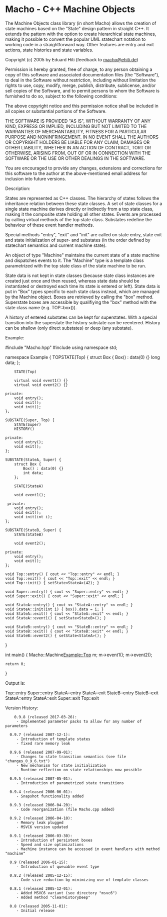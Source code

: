 # Macho - C++ Machine Objects

The Machine Objects class library (in short Macho) allows the creation of
state machines based on the "State" design pattern in straight C++. It
extends the pattern with the option to create hierarchical state machines,
making it possible to convert the popular UML statechart notation to working
code in a straightforward way. Other features are entry and exit actions,
state histories and state variables.

Copyright (c) 2005 by Eduard Hiti (feedback to macho@ehiti.de)

Permission is hereby granted, free of charge, to any person obtaining a copy
of this software and associated documentation files (the "Software"), to deal
in the Software without restriction, including without limitation the rights
to use, copy, modify, merge, publish, distribute, sublicense, and/or sell
copies of the Software, and to permit persons to whom the Software is
furnished to do so, subject to the following conditions:

The above copyright notice and this permission notice shall be included in
all copies or substantial portions of the Software.

THE SOFTWARE IS PROVIDED "AS IS", WITHOUT WARRANTY OF ANY KIND, EXPRESS OR
IMPLIED, INCLUDING BUT NOT LIMITED TO THE WARRANTIES OF MERCHANTABILITY,
FITNESS FOR A PARTICULAR PURPOSE AND NONINFRINGEMENT. IN NO EVENT SHALL THE
AUTHORS OR COPYRIGHT HOLDERS BE LIABLE FOR ANY CLAIM, DAMAGES OR OTHER
LIABILITY, WHETHER IN AN ACTION OF CONTRACT, TORT OR OTHERWISE, ARISING FROM,
OUT OF OR IN CONNECTION WITH THE SOFTWARE OR THE USE OR OTHER DEALINGS IN THE
SOFTWARE.

You are encouraged to provide any changes, extensions and corrections for
this software to the author at the above-mentioned email address for
inclusion into future versions.


Description:

States are represented as C++ classes. The hierarchy of states follows the
inheritance relation between these state classes. A set of state classes for
a single state machine derives directly or indirectly from a top state class,
making it the composite state holding all other states. Events are processed
by calling virtual methods of the top state class. Substates redefine the
behaviour of these event handler methods.

Special methods "entry", "exit" and "init" are called on state entry, state
exit and state initialization of super- and substates (in the order defined
by statechart semantics and current machine state).

An object of type "Machine" maintains the current state of a state machine
and dispatches events to it. The "Machine" type is a template class
parametrized with the top state class of the state machine to be run.

State data is not kept in state classes (because state class instances are
created just once and then reused, whereas state data should be instantiated
or destroyed each time its state is entered or left). State data is put in
"Box" types specific to each state class instead, which are managed by the
Machine object. Boxes are retrieved by calling the "box" method.
Superstate boxes are accessible by qualifiying the "box" method with the
state class name (e.g. TOP::box()).

A history of entered substates can be kept for superstates. With a special
transition into the superstate the history substate can be reentered. History
can be shallow (only direct substates) or deep (any substate).


Example:

#include "Macho.hpp"
#include <iostream>
using namespace std;

namespace Example {
	TOPSTATE(Top) {
		struct Box {
			Box() : data(0) {}
			long data;
		};

		STATE(Top)

		virtual void event1() {}
		virtual void event2() {}

	private:
		void entry();
		void exit();
		void init();
	};

	SUBSTATE(Super, Top) {
		STATE(Super)
		HISTORY()

	private:
		void entry();
		void exit();
	};

	SUBSTATE(StateA, Super) {
		struct Box {
			Box() : data(0) {}
			int data;
		};

		STATE(StateA)

		void event1();

	 private:
		void entry();
		void exit();
		void init(int i);
	};

	SUBSTATE(StateB, Super) {
		STATE(StateB)

		void event2();

	private:
		void entry();
		void exit();
	};

	void Top::entry() { cout << "Top::entry" << endl; }
	void Top::exit() { cout << "Top::exit" << endl; }
	void Top::init() { setState<StateA>(42); }

	void Super::entry() { cout << "Super::entry" << endl; }
	void Super::exit() { cout << "Super::exit" << endl; }

	void StateA::entry() { cout << "StateA::entry" << endl; }
	void StateA::init(int i) { box().data = i; }
	void StateA::exit() { cout << "StateA::exit" << endl; }
	void StateA::event1() { setState<StateB>(); }

	void StateB::entry() { cout << "StateB::entry" << endl; }
	void StateB::exit() { cout << "StateB::exit" << endl; }
	void StateB::event2() { setState<StateA>(); }
}

int main() {
	Macho::Machine<Example::Top> m;
	m->event1();
	m->event2();

	return 0;
}

Output is:

Top::entry
Super::entry
StateA::entry
StateA::exit
StateB::entry
StateB::exit
StateA::entry
StateA::exit
Super::exit
Top::exit


Version History:

		0.9.8 (released 2017-03-26):
		 - Implemented parameter packs to allow for any number of parameters

	  0.9.7 (released 2007-12-1):
		 - Introduction of template states
		 - fixed rare memory leak

	  0.9.6 (released 2007-09-01):
		 - Changes to state transition semantics (see file "changes_0_9_6.txt")
		 - New mechanism for state initialization
		 - Runtime reflection on state relationships now possible

	  0.9.5 (released 2007-05-01):
		 - Introduction of parametrized state transitions

	  0.9.4 (released 2006-06-01):
		 - Snapshot functionality added

	  0.9.3 (released 2006-04-20):
		 - Code reorganization (file Macho.cpp added)

	  0.9.2 (released 2006-04-10):
		 - Memory leak plugged
		 - MSVC6 version updated

	  0.9.1 (released 2006-03-30):
		 - Introduction of persistent boxes
		 - Speed and size optimizations
		 - Machine instance can be accessed in event handlers with method "machine"

	  0.9 (released 2006-01-15):
		 - Introduction of queuable event type

	  0.8.2 (released 2005-12-15):
		 - Code size reduction by minimizing use of template classes

	  0.8.1 (released 2005-12-01):
		 - Added MSVC6 variant (see directory "msvc6")
		 - Added method "clearHistoryDeep"

	  0.8 (released 2005-11-01):
		 - Initial release

